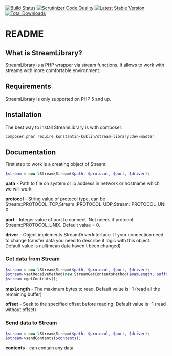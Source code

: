 [![Build Status](https://travis-ci.org/KonstantinKuklin/StreamLibrary.svg?branch=master)](https://travis-ci.org/KonstantinKuklin/StreamLibrary)
[![Scrutinizer Code Quality](https://scrutinizer-ci.com/g/KonstantinKuklin/StreamLibrary/badges/quality-score.png?b=master)](https://scrutinizer-ci.com/g/KonstantinKuklin/StreamLibrary/?branch=master)
[![Latest Stable Version](https://poser.pugx.org/konstantin-kuklin/stream-library/v/stable.png)](https://packagist.org/packages/konstantin-kuklin/stream-library)
[![Total Downloads](https://poser.pugx.org/konstantin-kuklin/stream-library/downloads.png)](https://packagist.org/packages/konstantin-kuklin/stream-library)

README
======

What is StreamLibrary?
-----------------

StreamLibrary is a PHP wrapper via stream functions. It allows to work with streams with more
comfortable environment.


Requirements
------------

StreamLibrary is only supported on PHP 5 and up.

Installation
------------

The best way to install StreamLibrary is with composer:

```
composer.phar require konstantin-kuklin/stream-library:dev-master
```

Documentation
-------------

First step to work is a creating object of Stream:

```php
$stream = new \Stream\Stream($path, $protocol, $port, $driver);
```

**path** - Path to file on system or ip address in network or hostname which we will work

**protocol** - String value of protocol type, can be Stream::PROTOCOL_TCP,Stream::PROTOCOL_UDP,Stream::PROTOCOL_UNIX

**port** - Integer value of port to connect. Not needs if protocol Stream::PROTOCOL_UNIX. Default value = 0.

**driver** - Object implements StreamDriverInterface. If your connection need to change transfer data you need to describe it logic with this object. Default value is null(mean data haven't been changed)

### Get data from Stream

```php
$stream = new \Stream\Stream($path, $protocol, $port, $driver);
$stream->setReceiveMethod(new StreamGetContentsMethod($maxLength, $offset));
$stream->getContents();
```

**maxLength** - The maximum bytes to read. Default value is -1 (read all the remaining buffer)

**offset** - Seek to the specified offset before reading. Default value is -1 (read without offset)

### Send data to Stream

```php
$stream = new \Stream\Stream($path, $protocol, $port, $driver);
$stream->sendContents($contents);
```

**contents** - can contain any data
